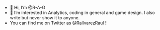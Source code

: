 - 👋 Hi, I’m @R-A-G
- 👀 I’m interested in Analytics, coding in general and game design. I also write but never show it to anyone.
- You can find me on Twitter as @RallvarezRaul !


<!---
R-A-G/R-A-G is a ✨ special ✨ repository because its `README.md` (this file) appears on your GitHub profile.
You can click the Preview link to take a look at your changes.
--->
